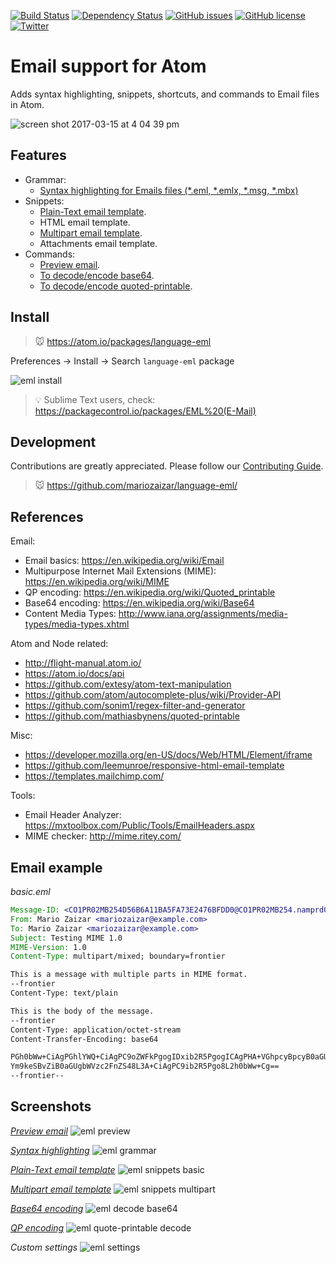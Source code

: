 [![Build Status](https://travis-ci.org/mariozaizar/language-eml.svg?branch=master)](https://travis-ci.org/mariozaizar/language-eml)
[![Dependency Status](https://david-dm.org/mariozaizar/language-eml.svg)](https://david-dm.org/mariozaizar/language-eml)
[![GitHub issues](https://img.shields.io/github/issues/mariozaizar/language-eml.svg)](https://github.com/mariozaizar/language-eml/issues)
[![GitHub license](https://img.shields.io/badge/license-MIT-blue.svg)](https://raw.githubusercontent.com/mariozaizar/language-eml/master/LICENSE.md)
[![Twitter](https://img.shields.io/twitter/url/https/github.com/mariozaizar/language-eml.svg?style=social)](https://twitter.com/intent/tweet?text=EML%20Language%20support%20for%20%40Atom%20editor%3A%20https%3A%2F%2Fatom.io%2Fpackages%2Flanguage-eml%20via%20%40mariozaizar&url=%5Bobject%20Object%5D)

# Email support for Atom

Adds syntax highlighting, snippets, shortcuts, and commands to Email files in Atom.

![screen shot 2017-03-15 at 4 04 39 pm](https://cloud.githubusercontent.com/assets/164819/23974678/b8134482-0999-11e7-8af7-a10b1cbd7711.png)

## Features

* Grammar:
  * [Syntax highlighting for Emails files (*.eml, *.emlx, *.msg, *.mbx)](eml-grammar)
* Snippets:
  * [Plain-Text email template](eml-snippets-basic).
  * HTML email template.
  * [Multipart email template](eml-snippets-multipart).
  * Attachments email template.
* Commands:
  * [Preview email](eml-preview).
  * [To decode/encode base64](eml-decode-base64).
  * [To decode/encode quoted-printable](eml-quote-printable-decode).

## Install

> :mouse: https://atom.io/packages/language-eml

Preferences → Install → Search `language-eml` package

![eml install](https://cloud.githubusercontent.com/assets/164819/23042201/988b15f2-f44c-11e6-833a-99e6503718b9.gif)

> :bulb: Sublime Text users, check: https://packagecontrol.io/packages/EML%20(E-Mail)

## Development

Contributions are greatly appreciated. Please follow our [Contributing Guide](CONTRIBUTING.md).

> :mouse: https://github.com/mariozaizar/language-eml/

## References

Email:
- Email basics: https://en.wikipedia.org/wiki/Email
- Multipurpose Internet Mail Extensions (MIME): https://en.wikipedia.org/wiki/MIME
- QP encoding: https://en.wikipedia.org/wiki/Quoted_printable
- Base64 encoding: https://en.wikipedia.org/wiki/Base64
- Content Media Types: http://www.iana.org/assignments/media-types/media-types.xhtml

Atom and Node related:
- http://flight-manual.atom.io/
- https://atom.io/docs/api
- https://github.com/extesy/atom-text-manipulation
- https://github.com/atom/autocomplete-plus/wiki/Provider-API
- https://github.com/sonim1/regex-filter-and-generator
- https://github.com/mathiasbynens/quoted-printable

Misc:
- https://developer.mozilla.org/en-US/docs/Web/HTML/Element/iframe
- https://github.com/leemunroe/responsive-html-email-template
- https://templates.mailchimp.com/

Tools:
- Email Header Analyzer: https://mxtoolbox.com/Public/Tools/EmailHeaders.aspx
- MIME checker: http://mime.ritey.com/

## Email example

*basic.eml*
```eml
Message-ID: <CO1PR02MB254D56B6A11BA5FA73E2476BFDD0@CO1PR02MB254.namprd02.prod.example.com>
From: Mario Zaizar <mariozaizar@example.com>
To: Mario Zaizar <mariozaizar@example.com>
Subject: Testing MIME 1.0
MIME-Version: 1.0
Content-Type: multipart/mixed; boundary=frontier

This is a message with multiple parts in MIME format.
--frontier
Content-Type: text/plain

This is the body of the message.
--frontier
Content-Type: application/octet-stream
Content-Transfer-Encoding: base64

PGh0bWw+CiAgPGhlYWQ+CiAgPC9oZWFkPgogIDxib2R5PgogICAgPHA+VGhpcyBpcyB0aGUg
Ym9keSBvZiB0aGUgbWVzc2FnZS48L3A+CiAgPC9ib2R5Pgo8L2h0bWw+Cg==
--frontier--
```

## Screenshots

*[Preview email](#eml-preview)*
![eml preview](https://cloud.githubusercontent.com/assets/164819/23978557/e6e62618-09b1-11e7-97be-7da1b902b38a.gif)

*[Syntax highlighting](#eml-grammar)*
![eml grammar](https://cloud.githubusercontent.com/assets/164819/23042206/9e354360-f44c-11e6-92d4-5ea9e90e2af6.gif)

*[Plain-Text email template](eml-snippets-basic)*
![eml snippets basic](https://cloud.githubusercontent.com/assets/164819/23042214/a409a538-f44c-11e6-8182-7c11a0466a78.gif)

*[Multipart email template](eml-snippets-multipart)*
![eml snippets multipart](https://cloud.githubusercontent.com/assets/164819/23042220/a6e7c5f0-f44c-11e6-961e-4e78a0bca9f4.gif)

*[Base64 encoding](eml-decode-base64)*
![eml decode base64](https://cloud.githubusercontent.com/assets/164819/23042222/aa6dc774-f44c-11e6-8645-f0428c2b4577.gif)

*[QP encoding](eml-quote-printable-decode)*
![eml quote-printable decode](https://cloud.githubusercontent.com/assets/164819/23193032/a48cb3b6-f85b-11e6-8e86-1da3ddff09bf.gif)

*Custom settings*
![eml settings](https://cloud.githubusercontent.com/assets/164819/23042236/b241d3e6-f44c-11e6-9ec6-be14742cd6de.gif)
